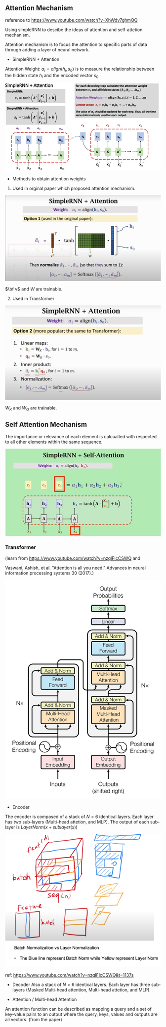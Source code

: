 ## Attention Mechanism

reference to https://www.youtube.com/watch?v=XhWdv7ghmQQ

Using simpleRNN to descibe the ideas of attention and self-attetion mechanism. 

Attention mechanism is to focus the attention to specific parts of data through adding a layer of neural network.

* SimpleRNN + Attention

Attention Weight: $\alpha_i = align(h_i, s_0)$  is to measure the relationship between the hidden state $h_i$ and the encoded vector $s_0$


![Alt text](figures/AttentionMechanism.jpg?raw=true "Attention") 


* Methods to obtain attention weights

1. Used in orginal paper which proposed attention mechanism.

![Alt text](figures/AttentionWeight_1.png?raw=true "Attention") 

$\bf v$ and $W$ are trainable.

2. Used in Transformer

![Alt text](figures/AttentionWeight_2.png?raw=true "Attention") 

$W_K$ and $W_Q$ are trainable.


## Self Attention Mechanism

The importance or relevance of each element is calcualted with respected to all other elements within the same sequence.

![Alt text](figures/SelfAttentionMechanism.jpg?raw=true "Attention") 




### Transformer 
(learn from https://www.youtube.com/watch?v=nzqlFIcCSWQ and 

Vaswani, Ashish, et al. "Attention is all you need." Advances in neural information processing systems 30 (2017).)

![](figures/transformer_architecture.webp)


* Encoder 

The encoder is composed of a stack of $N = 6$ identical layers. Each layer has two sub-layers (Multi-head attetion, and MLP). The output of each sub-layer is $LayerNorm(x + sublayer(x))$


![](figures/Batch_Layer_Norm.png)

ref: https://www.youtube.com/watch?v=nzqlFIcCSWQ&t=1137s


* Decoder
Also a stack of $N = 6$ identical layers. Each layer has three sub-layers (Masked Multi-head attention, Multi-head attetion, and MLP). 

* Attention / Multi-head Attention

An attention function can be described as mapping a query and a set of key-value pairs to an output where the query, keys, values and outputs are all vectors. (from the paper)

